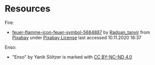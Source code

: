 # Resources

Fire: 
* [feuer-flamme-icon-feuer-symbol-5684887](https://pixabay.com/de/illustrations/feuer-flamme-icon-feuer-symbol-5684887/)
 by [Radoan_tanvir](https://pixabay.com/de/users/radoan_tanvir-866268/)
 from [Pixabay](https://pixabay.com) 
 under [Pixabay License](https://pixabay.com/de/service/license/)
 last accessed 10.11.2020 16:37

Enso:
* "Enso" 
 by Yanik Söltzer
 is marked with [CC BY-NC-ND 4.0](https://creativecommons.org/licenses/by-nc-nd/4.0/)
